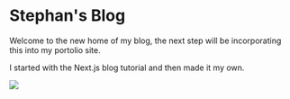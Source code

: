 # Stephan's Blog

Welcome to the new home of my blog, the next step will be incorporating this into my portolio site. 

I started with the Next.js blog tutorial and then made it my own. 

<img src="https://therealsujitk-vercel-badge.vercel.app/?app=stephan-blog&style=for-the-badge" />
